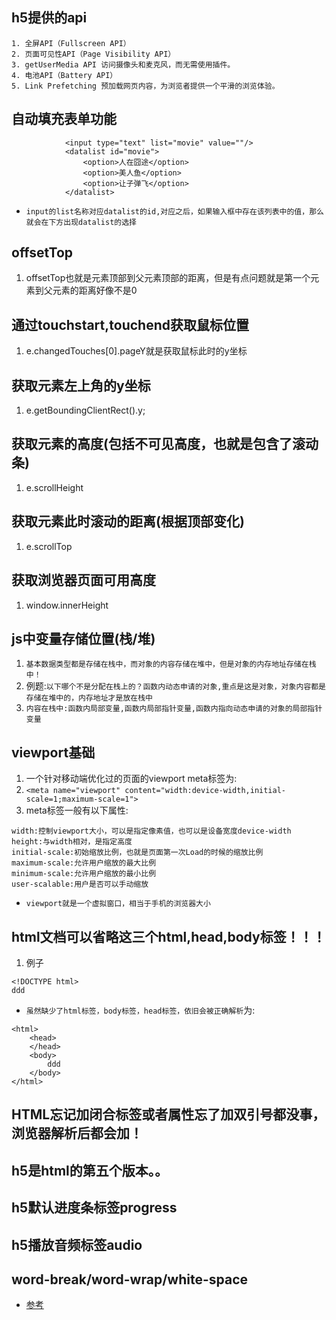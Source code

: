 ## h5提供的api
```
1. 全屏API（Fullscreen API） 
2. 页面可见性API（Page Visibility API） 
3. getUserMedia API 访问摄像头和麦克风，而无需使用插件。 
4. 电池API（Battery API） 
5. Link Prefetching 预加载网页内容，为浏览者提供一个平滑的浏览体验。 
```

## 自动填充表单功能
```
			<input type="text" list="movie" value=""/>
			<datalist id="movie">
			    <option>人在囧途</option>
			    <option>美人鱼</option>
			    <option>让子弹飞</option>
			</datalist>
```
* `input的list名称对应datalist的id,对应之后，如果输入框中存在该列表中的值，那么就会在下方出现datalist的选择`

## offsetTop
1. offsetTop也就是元素顶部到父元素顶部的距离，但是有点问题就是第一个元素到父元素的距离好像不是0

## 通过touchstart,touchend获取鼠标位置
1. e.changedTouches[0].pageY就是获取鼠标此时的y坐标

## 获取元素左上角的y坐标
1. e.getBoundingClientRect().y;

## 获取元素的高度(包括不可见高度，也就是包含了滚动条)
1. e.scrollHeight

## 获取元素此时滚动的距离(根据顶部变化)
1. e.scrollTop

## 获取浏览器页面可用高度
1. window.innerHeight

## js中变量存储位置(栈/堆)
1. `基本数据类型都是存储在栈中，而对象的内容存储在堆中，但是对象的内存地址存储在栈中！`
2. 例题:`以下哪个不是分配在栈上的？函数内动态申请的对象,重点是这是对象，对象内容都是存储在堆中的，内存地址才是放在栈中`
3. `内容在栈中:函数内局部变量,函数内局部指针变量,函数内指向动态申请的对象的局部指针变量`

## viewport基础
1. 一个针对移动端优化过的页面的viewport meta标签为:
2. `<meta name="viewport" content="width:device-width,initial-scale=1;maximum-scale=1">`
3. meta标签一般有以下属性:
```
width:控制viewport大小，可以是指定像素值，也可以是设备宽度device-width
height:与width相对，是指定高度
initial-scale:初始缩放比例，也就是页面第一次Load的时候的缩放比例
maximum-scale:允许用户缩放的最大比例
minimum-scale:允许用户缩放的最小比例
user-scalable:用户是否可以手动缩放
```
* `viewport就是一个虚拟窗口，相当于手机的浏览器大小`

## html文档可以省略这三个html,head,body标签！！！
1. 例子
```
<!DOCTYPE html>
ddd

```
* `虽然缺少了html标签，body标签，head标签，依旧会被正确解析`为:
```
<html>
	<head>
	</head>
	<body>
		ddd
	</body>
</html>
```

## HTML忘记加闭合标签或者属性忘了加双引号都没事，浏览器解析后都会加！
## h5是html的第五个版本。。

## h5默认进度条标签progress
## h5播放音频标签audio

## word-break/word-wrap/white-space
* [参考](https://www.cnblogs.com/dfyg-xiaoxiao/p/9640422.html)
